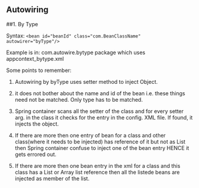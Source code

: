 ## Autowiring

##1. By Type

Syntax:
``<bean id="beanId" class="com.BeanClassName" autowirer="byType"/>``

Example is in: com.autowire.bytype package which uses appcontext_bytype.xml

Some points to remember:

1. Autowiring by byType uses setter method to inject Object.
2. it does not bother about the name and id of the bean i.e. these things need not be matched. Only type has to be matched.
3. Spring container scans all the setter of the class and for every setter arg. in the class it
checks for the entry in the config. XML file. If found, it injects the object.
4. If there are more then one entry of bean for a class and other class(where it needs to be injected) has reference of it but not as List<InjectableObject> then Spring container confuse to inject one of the bean entry HENCE it gets errored out.

5. If there are more then one bean entry in the xml for a class and this class has a List or Array list reference then all the listede beans are injected as member of the list.